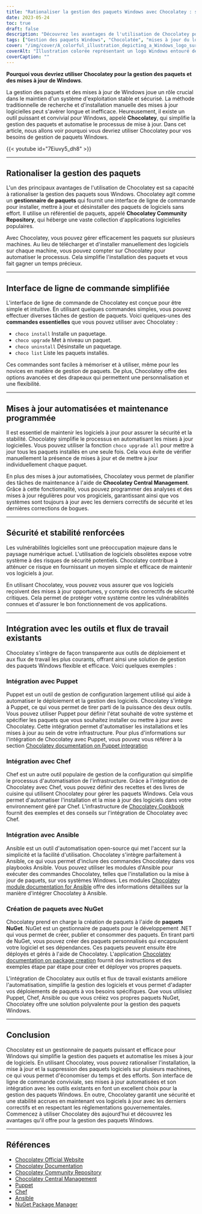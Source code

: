 ```yaml
---
title: "Rationaliser la gestion des paquets Windows avec Chocolatey : simplifier les mises à jour et renforcer la sécurité"
date: 2023-05-24
toc: true
draft: false
description: "Découvrez les avantages de l'utilisation de Chocolatey pour la gestion des paquets Windows : automatisez les mises à jour, gagnez du temps et garantissez la sécurité du système."
tags: ["Gestion des paquets Windows", "Chocolatée", "mises à jour du logiciel", "gestionnaire de paquets", "interface de ligne de commande", "mises à jour automatisées", "entretien programmé", "sécurité", "stabilité", "l'intégration", "les réglementations gouvernementales", "conformité", "marionnette", "Chef", "Ansible", "Paquets NuGet", "DoD STIG", "rationaliser la gestion des paquets", "vulnérabilités des logiciels", "outils de déploiement", "Mises à jour de Windows", "Mises à jour des paquets Windows", "Gestion des logiciels Windows", "Gestionnaire de paquets Windows", "outil de gestion des paquets", "mises à jour automatisées des paquets", "Mises à jour de sécurité de Windows", "installation du progiciel", "Déploiement de logiciels Windows", "système de gestion des paquets", "Dépôt de logiciels Windows", "Cache logiciel Windows"]
cover: "/img/cover/A_colorful_illustration_depicting_a_Windows_logo_surrounded.png"
coverAlt: "Illustration colorée représentant un logo Windows entouré de diverses icônes de logiciels représentant la gestion rationalisée des paquets et des mises à jour."
coverCaption: ""
---
```


**Pourquoi vous devriez utiliser Chocolatey pour la gestion des paquets et des mises à jour de Windows**.

La gestion des paquets et des mises à jour de Windows joue un rôle crucial dans le maintien d'un système d'exploitation stable et sécurisé. La méthode traditionnelle de recherche et d'installation manuelle des mises à jour logicielles peut s'avérer longue et inefficace. Heureusement, il existe un outil puissant et convivial pour Windows, appelé **Chocolatey**, qui simplifie la gestion des paquets et automatise le processus de mise à jour. Dans cet article, nous allons voir pourquoi vous devriez utiliser Chocolatey pour vos besoins de gestion de paquets Windows.

{{< youtube id="7Eiuvy5_dh8" >}}

______

## Rationaliser la gestion des paquets

L'un des principaux avantages de l'utilisation de Chocolatey est sa capacité à rationaliser la gestion des paquets sous Windows. Chocolatey agit comme un **gestionnaire de paquets** qui fournit une interface de ligne de commande pour installer, mettre à jour et désinstaller des paquets de logiciels sans effort. Il utilise un référentiel de paquets, appelé **Chocolatey Community Repository**, qui héberge une vaste collection d'applications logicielles populaires.

Avec Chocolatey, vous pouvez gérer efficacement les paquets sur plusieurs machines. Au lieu de télécharger et d'installer manuellement des logiciels sur chaque machine, vous pouvez compter sur Chocolatey pour automatiser le processus. Cela simplifie l'installation des paquets et vous fait gagner un temps précieux.

______

## Interface de ligne de commande simplifiée

L'interface de ligne de commande de Chocolatey est conçue pour être simple et intuitive. En utilisant quelques commandes simples, vous pouvez effectuer diverses tâches de gestion de paquets. Voici quelques-unes des **commandes essentielles** que vous pouvez utiliser avec Chocolatey :

- `choco install` Installe un paquetage.
- `choco upgrade` Met à niveau un paquet.
- `choco uninstall` Désinstalle un paquetage.
- `choco list` Liste les paquets installés.

Ces commandes sont faciles à mémoriser et à utiliser, même pour les novices en matière de gestion de paquets. De plus, Chocolatey offre des options avancées et des drapeaux qui permettent une personnalisation et une flexibilité.

______

## Mises à jour automatisées et maintenance programmée

Il est essentiel de maintenir les logiciels à jour pour assurer la sécurité et la stabilité. Chocolatey simplifie le processus en automatisant les mises à jour logicielles. Vous pouvez utiliser la fonction `choco upgrade all` pour mettre à jour tous les paquets installés en une seule fois. Cela vous évite de vérifier manuellement la présence de mises à jour et de mettre à jour individuellement chaque paquet.

En plus des mises à jour automatisées, Chocolatey vous permet de planifier des tâches de maintenance à l'aide de **Chocolatey Central Management**. Grâce à cette fonctionnalité, vous pouvez programmer des analyses et des mises à jour régulières pour vos progiciels, garantissant ainsi que vos systèmes sont toujours à jour avec les derniers correctifs de sécurité et les dernières corrections de bogues.

______

## Sécurité et stabilité renforcées

Les vulnérabilités logicielles sont une préoccupation majeure dans le paysage numérique actuel. L'utilisation de logiciels obsolètes expose votre système à des risques de sécurité potentiels. Chocolatey contribue à atténuer ce risque en fournissant un moyen simple et efficace de maintenir vos logiciels à jour.

En utilisant Chocolatey, vous pouvez vous assurer que vos logiciels reçoivent des mises à jour opportunes, y compris des correctifs de sécurité critiques. Cela permet de protéger votre système contre les vulnérabilités connues et d'assurer le bon fonctionnement de vos applications.

______

## Intégration avec les outils et flux de travail existants

Chocolatey s'intègre de façon transparente aux outils de déploiement et aux flux de travail les plus courants, offrant ainsi une solution de gestion des paquets Windows flexible et efficace. Voici quelques exemples :

### Intégration avec Puppet

Puppet est un outil de gestion de configuration largement utilisé qui aide à automatiser le déploiement et la gestion des logiciels. Chocolatey s'intègre à Puppet, ce qui vous permet de tirer parti de la puissance des deux outils. Vous pouvez utiliser Puppet pour définir l'état souhaité de votre système et spécifier les paquets que vous souhaitez installer ou mettre à jour avec Chocolatey. Cette intégration permet d'automatiser les installations et les mises à jour au sein de votre infrastructure. Pour plus d'informations sur l'intégration de Chocolatey avec Puppet, vous pouvez vous référer à la section [Chocolatey documentation on Puppet integration](https://docs.chocolatey.org/en-us/features/integrations#puppet)

### Intégration avec Chef

Chef est un autre outil populaire de gestion de la configuration qui simplifie le processus d'automatisation de l'infrastructure. Grâce à l'intégration de Chocolatey avec Chef, vous pouvez définir des recettes et des livres de cuisine qui utilisent Chocolatey pour gérer les paquets Windows. Cela vous permet d'automatiser l'installation et la mise à jour des logiciels dans votre environnement géré par Chef. L'infrastructure de [Chocolatey Cookbook](https://github.com/chocolatey/chocolatey-cookbook) fournit des exemples et des conseils sur l'intégration de Chocolatey avec Chef.

### Intégration avec Ansible

Ansible est un outil d'automatisation open-source qui met l'accent sur la simplicité et la facilité d'utilisation. Chocolatey s'intègre parfaitement à Ansible, ce qui vous permet d'inclure des commandes Chocolatey dans vos playbooks Ansible. Vous pouvez utiliser les modules d'Ansible pour exécuter des commandes Chocolatey, telles que l'installation ou la mise à jour de paquets, sur vos systèmes Windows. Les modules [Chocolatey module documentation for Ansible](https://docs.ansible.com/ansible/latest/collections/chocolatey/chocolatey/index.html) offre des informations détaillées sur la manière d'intégrer Chocolatey à Ansible.

### Création de paquets avec NuGet

Chocolatey prend en charge la création de paquets à l'aide de **paquets NuGet**. NuGet est un gestionnaire de paquets pour le développement .NET qui vous permet de créer, publier et consommer des paquets. En tirant parti de NuGet, vous pouvez créer des paquets personnalisés qui encapsulent votre logiciel et ses dépendances. Ces paquets peuvent ensuite être déployés et gérés à l'aide de Chocolatey. L'application [Chocolatey documentation on package creation](https://docs.chocolatey.org/en-us/create/create-packages) fournit des instructions et des exemples étape par étape pour créer et déployer vos propres paquets.

L'intégration de Chocolatey aux outils et flux de travail existants améliore l'automatisation, simplifie la gestion des logiciels et vous permet d'adapter vos déploiements de paquets à vos besoins spécifiques. Que vous utilisiez Puppet, Chef, Ansible ou que vous créiez vos propres paquets NuGet, Chocolatey offre une solution polyvalente pour la gestion des paquets Windows.

______

## Conclusion

Chocolatey est un gestionnaire de paquets puissant et efficace pour Windows qui simplifie la gestion des paquets et automatise les mises à jour de logiciels. En utilisant Chocolatey, vous pouvez rationaliser l'installation, la mise à jour et la suppression des paquets logiciels sur plusieurs machines, ce qui vous permet d'économiser du temps et des efforts. Son interface de ligne de commande conviviale, ses mises à jour automatisées et son intégration avec les outils existants en font un excellent choix pour la gestion des paquets Windows. En outre, Chocolatey garantit une sécurité et une stabilité accrues en maintenant vos logiciels à jour avec les derniers correctifs et en respectant les réglementations gouvernementales. Commencez à utiliser Chocolatey dès aujourd'hui et découvrez les avantages qu'il offre pour la gestion des paquets Windows.

______

## Références

- [Chocolatey Official Website](https://chocolatey.org/)
- [Chocolatey Documentation](https://docs.chocolatey.org/)
- [Chocolatey Community Repository](https://community.chocolatey.org/packages)
- [Chocolatey Central Management](https://chocolatey.org/central-management)
- [Puppet](https://puppet.com/)
- [Chef](https://www.chef.io/)
- [Ansible](https://www.ansible.com/)
- [NuGet Package Manager](https://www.nuget.org/)
